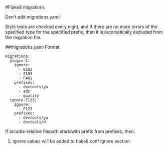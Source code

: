 #Flake8 migrations

Don't edit migrations.yaml!

Style tests are checked every night, and if there are no more errors of the specified type for the specified prefix, then it is automatically excluded from the migration file.

##migrations.yaml
Format:
```
migrations:
  plugin-1:
    ignore:
      - B102
      - S103
      - F401
    prefixes:
      - devtools/ya
      - ads
      - quality
  ignore-F123:
    ignore:
      - F123
    prefixes:
      - devtools/ya
      - devtools/d
```
If arcadia-relative filepath startswith prefix from prefixes, then:

1. ignore values will be added to flake8.conf ignore section

